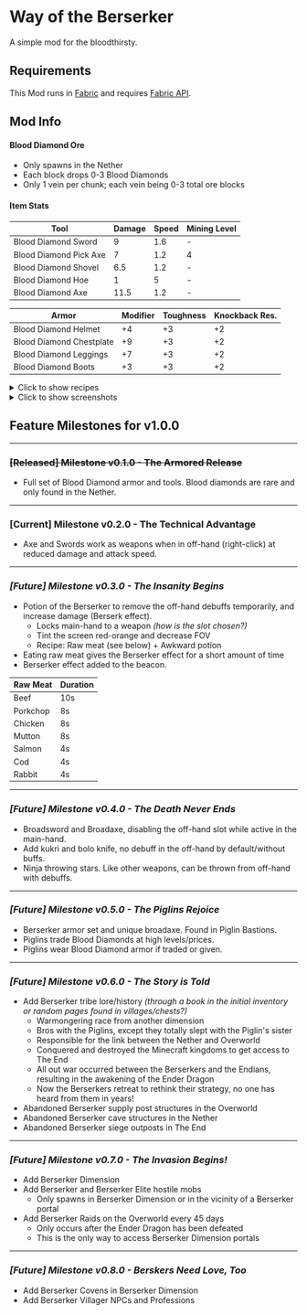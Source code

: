 # Way of the Berserker

A simple mod for the bloodthirsty.

## Requirements

This Mod runs in [Fabric](https://fabricmc.net) and requires [Fabric API](https://www.curseforge.com/minecraft/mc-mods/fabric-api).

## Mod Info

#### Blood Diamond Ore
* Only spawns in the Nether
* Each block drops 0-3 Blood Diamonds
* Only 1 vein per chunk; each vein being 0-3 total ore blocks

#### Item Stats

| Tool                   | Damage | Speed | Mining Level |
|------------------------|--------|-------|--------------|
| Blood Diamond Sword    | 9      | 1.6   | -            |
| Blood Diamond Pick Axe | 7      | 1.2   | 4            |
| Blood Diamond Shovel   | 6.5    | 1.2   | -            |
| Blood Diamond Hoe      | 1      | 5     | -            |
| Blood Diamond Axe      | 11.5   | 1.2   | -            |

| Armor                    | Modifier | Toughness | Knockback Res. |
|--------------------------|----------|-----------|----------------|
| Blood Diamond Helmet     | +4       | +3        | +2             |
| Blood Diamond Chestplate | +9       | +3        | +2             |
| Blood Diamond Leggings   | +7       | +3        | +2             |
| Blood Diamond Boots      | +3       | +3        | +2             |

<details>
<summary>Click to show recipes</summary>

| Item                     | Recipe                                   |
|--------------------------|------------------------------------------|
| Blood Diamond Helmet     | ![Helmet](img/recipe_helmet.png)         |
| Blood Diamond Chestplate | ![Chestplate](img/recipe_chestplate.png) |
| Blood Diamond Leggings   | ![Leggings](img/recipe_leggings.png)     |
| Blood Diamond Boots      | ![Boots](img/recipe_boots.png)           |
| Blood Diamond Sword      | ![Sword](img/recipe_sword.png)           |
| Blood Diamond Pick Axe   | ![Pick Axe](img/recipe_pickaxe.png)      |
| Blood Diamond Axe        | ![Axe](img/recipe_axe.png)               |
| Blood Diamond Shovel     | ![Shovel](img/recipe_shovel.png)         |
| Blood Diamond Hoe        | ![Hoe](img/recipe_hoe.png)               |
| Blood Diamond Block      | ![Block](img/recipe_block.png)           |

</details>

<details>
<summary>Click to show screenshots</summary>

![Items and Armor](img/showcase.png)

![Horse Armor](img/horse_armor.png)

</details>

## Feature Milestones for v1.0.0

---

### ~~[Released] Milestone v0.1.0 - The Armored Release~~
* Full set of Blood Diamond armor and tools. Blood diamonds are rare and only found in the Nether.

---

### **[Current] Milestone v0.2.0 - The Technical Advantage**
* Axe and Swords work as weapons when in off-hand (right-click) at reduced damage and attack speed.

---

### _[Future] Milestone v0.3.0 - The Insanity Begins_
* Potion of the Berserker to remove the off-hand debuffs temporarily, and increase damage (Berserk effect).
  * Locks main-hand to a weapon _(how is the slot chosen?)_
  * Tint the screen red-orange and decrease FOV
  * Recipe: Raw meat (see below) + Awkward potion
* Eating raw meat gives the Berserker effect for a short amount of time
* Berserker effect added to the beacon.

| Raw Meat | Duration |
|----------|----------|
| Beef     | 10s      |
| Porkchop | 8s       |
| Chicken  | 8s       |
| Mutton   | 8s       |
| Salmon   | 4s       |
| Cod      | 4s       |
| Rabbit   | 4s       |

---

### _[Future] Milestone v0.4.0 - The Death Never Ends_
* Broadsword and Broadaxe, disabling the off-hand slot while active in the main-hand.
* Add kukri and bolo knife, no debuff in the off-hand by default/without buffs.
* Ninja throwing stars. Like other weapons, can be thrown from off-hand with debuffs.

---

### _[Future] Milestone v0.5.0 - The Piglins Rejoice_
* Berserker armor set and unique broadaxe. Found in Piglin Bastions.
* Piglins trade Blood Diamonds at high levels/prices.
* Piglins wear Blood Diamond armor if traded or given.

---

### _[Future] Milestone v0.6.0 - The Story is Told_
* Add Berserker tribe lore/history _(through a book in the initial inventory or random pages found in villages/chests?)_
  * Warmongering race from another dimension
  * Bros with the Piglins, except they totally slept with the Piglin's sister
  * Responsible for the link between the Nether and Overworld
  * Conquered and destroyed the Minecraft kingdoms to get access to The End
  * All out war occurred between the Berserkers and the Endians, resulting in the awakening of the Ender Dragon
  * Now the Berserkers retreat to rethink their strategy, no one has heard from them in years!
* Abandoned Berserker supply post structures in the Overworld
* Abandoned Berserker cave structures in the Nether
* Abandoned Berserker siege outposts in The End

---

### _[Future] Milestone v0.7.0 - The Invasion Begins!_
* Add Berserker Dimension
* Add Berserker and Berserker Elite hostile mobs
  * Only spawns in Berserker Dimension or in the vicinity of a Berserker portal
* Add Berserker Raids on the Overworld every 45 days
  * Only occurs after the Ender Dragon has been defeated
  * This is the only way to access Berserker Dimension portals

---

### _[Future] Milestone v0.8.0 - Berskers Need Love, Too_
* Add Berserker Covens in Berserker Dimension
* Add Berserker Villager NPCs and Professions
